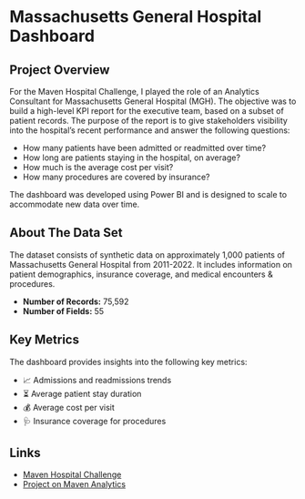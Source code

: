 # Massachusetts General Hospital Dashboard

## Project Overview
For the Maven Hospital Challenge, I played the role of an Analytics Consultant for Massachusetts General Hospital (MGH). The objective was to build a high-level KPI report for the executive team, based on a subset of patient records. The purpose of the report is to give stakeholders visibility into the hospital’s recent performance and answer the following questions:

- How many patients have been admitted or readmitted over time?
- How long are patients staying in the hospital, on average?
- How much is the average cost per visit?
- How many procedures are covered by insurance?

The dashboard was developed using Power BI and is designed to scale to accommodate new data over time.

## About The Data Set
The dataset consists of synthetic data on approximately 1,000 patients of Massachusetts General Hospital from 2011-2022. It includes information on patient demographics, insurance coverage, and medical encounters & procedures.

- **Number of Records:** 75,592
- **Number of Fields:** 55

## Key Metrics
The dashboard provides insights into the following key metrics:
- 📈 Admissions and readmissions trends
- ⏳ Average patient stay duration
- 💰 Average cost per visit
- 🩺 Insurance coverage for procedures

## Links
- [Maven Hospital Challenge](https://mavenanalytics.io/challenges/maven-hospital-challenge/facee4d2-8369-4c87-a55e-e6c7ed2a42d8)
- [Project on Maven Analytics](https://mavenanalytics.io/project/17427)